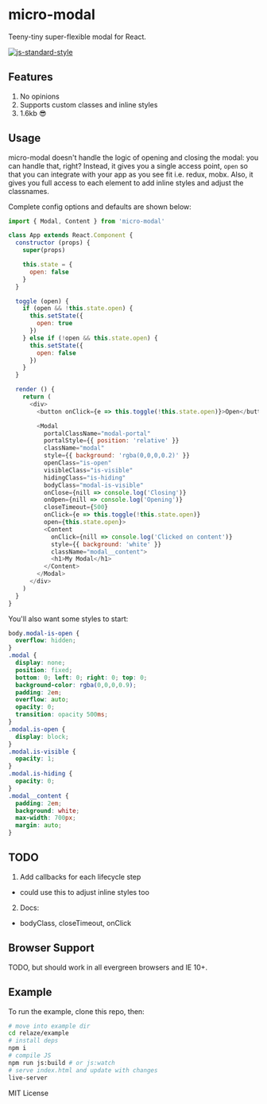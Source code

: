 # micro-modal
Teeny-tiny super-flexible modal for React.

[![js-standard-style](https://cdn.rawgit.com/feross/standard/master/badge.svg)](http://standardjs.com)

## Features
1. No opinions
2. Supports custom classes and inline styles
3. 1.6kb 😎

## Usage
micro-modal doesn't handle the logic of opening and closing the modal: you can handle that, right? Instead, it gives you a single access point, `open` so that you can integrate with your app as you see fit i.e. redux, mobx. Also, it gives you full access to each element to add inline styles and adjust the classnames.

Complete config options and defaults are shown below:
```javascript
import { Modal, Content } from 'micro-modal'

class App extends React.Component {
  constructor (props) {
    super(props)

    this.state = {
      open: false
    }
  }

  toggle (open) {
    if (open && !this.state.open) {
      this.setState({
        open: true
      })
    } else if (!open && this.state.open) {
      this.setState({
        open: false
      })
    }
  }

  render () {
    return (
      <div>
        <button onClick={e => this.toggle(!this.state.open)}>Open</button>

        <Modal
          portalClassName="modal-portal"
          portalStyle={{ position: 'relative' }}
          className="modal"
          style={{ background: 'rgba(0,0,0,0.2)' }}
          openClass="is-open"
          visibleClass="is-visible"
          hidingClass="is-hiding"
          bodyClass="modal-is-visible"
          onClose={nill => console.log('Closing')}
          onOpen={nill => console.log('Opening')}
          closeTimeout={500}
          onClick={e => this.toggle(!this.state.open)}
          open={this.state.open}>
          <Content
            onClick={nill => console.log('Clicked on content')}
            style={{ background: 'white' }}
            className="modal__content">
            <h1>My Modal</h1>
          </Content>
        </Modal>
      </div>
    )
  }
}
```

You'll also want some styles to start:
```css
body.modal-is-open {
  overflow: hidden;
}
.modal {
  display: none;
  position: fixed;
  bottom: 0; left: 0; right: 0; top: 0;
  background-color: rgba(0,0,0,0.9);
  padding: 2em;
  overflow: auto;
  opacity: 0;
  transition: opacity 500ms;
}
.modal.is-open {
  display: block;
}
.modal.is-visible {
  opacity: 1;
}
.modal.is-hiding {
  opacity: 0;
}
.modal__content {
  padding: 2em;
  background: white;
  max-width: 700px;
  margin: auto;
}
```

## TODO
1. Add callbacks for each lifecycle step
  - could use this to adjust inline styles too
2. Docs:
  - bodyClass, closeTimeout, onClick

## Browser Support
TODO, but should work in all evergreen browsers and IE 10+.

## Example
To run the example, clone this repo, then:
```bash
# move into example dir
cd relaze/example
# install deps
npm i
# compile JS
npm run js:build # or js:watch
# serve index.html and update with changes
live-server 
```

MIT License
